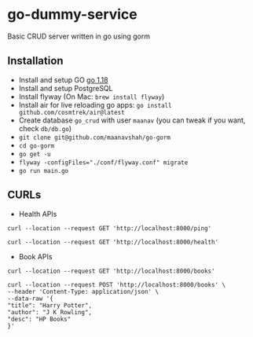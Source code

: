 # go-dummy-service
Basic CRUD server written in go using gorm

## Installation
* Install and setup GO [go 1.18](https://go.dev/dl/)
* Install and setup PostgreSQL
* Install flyway (On Mac: `brew install flyway`)
* Install air for live reloading go apps: `go install github.com/cosmtrek/air@latest`
* Create database `go_crud` with user `maanav` (you can tweak if you want, check `db/db.go`)
* `git clone git@github.com/maanavshah/go-gorm`
* `cd go-gorm`
* `go get -u`
* `flyway -configFiles="./conf/flyway.conf" migrate`
* `go run main.go`

## CURLs

* Health APIs

```
curl --location --request GET 'http://localhost:8000/ping'

curl --location --request GET 'http://localhost:8000/health'
```

* Book APIs 

```
curl --location --request GET 'http://localhost:8000/books'

curl --location --request POST 'http://localhost:8000/books' \
--header 'Content-Type: application/json' \
--data-raw '{
"title": "Harry Potter",
"author": "J K Rowling",
"desc": "HP Books"
}'
```

